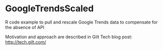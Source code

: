 # GoogleTrendsScaled
R code example to pull and rescale Google Trends data to compensate for the absence of API

Motivation and approach are described in Gilt Tech blog post: http://tech.gilt.com/
